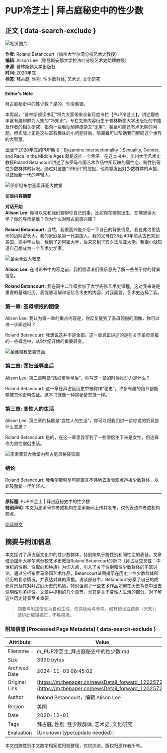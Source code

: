 # PUP冷芝士 | 拜占庭秘史中的性少数

## 正文 { data-search-exclude }


![相关图片](https://image.thepaper.cn/publish/interaction/image/3/243/455.jpg)

**作者**: Roland Betancourt（加州大学尔湾分校艺术史教授）  
**编辑**: Alison Lee（路易斯安那大学拉法叶分校艺术史助理教授）  
**来源**: 普林斯顿大学出版社  
**时间**: 2020年底  
**标签**: 拜占庭, 性别, 性少数群体, 艺术史, 文化研究  

---

**Editor's Note**

拜占庭秘史中的性少数？是的，你没看错。

本周起，“普林斯顿读书汇”将为大家带来全新月度专栏【PUP冷芝士】，讲述那些丰富有趣却鲜为人知的“冷知识”。专栏文章内容衍生于普林斯顿大学出版社的书籍及作者的相关研究，指向一些看似琐碎庞杂又“无用”、甚至可能还有点无聊的问题。但实际上正是这些富有趣味的小问题背后，隐藏着可以帮助我们解码这个世界的大智慧。

出版于2020年底的PUP新书：Byzantine Intersectionality：Sexuality, Gender, and Race in the Middle Ages 就是这样一个例子。在这本书中，加州大学艺术史教授Roland Betancourt讲述了东罗马帝国艺术作品中所反映的同性恋、跨性别等性少数群体的状况。通过对这些“冷知识”的挖掘，他希望发出对少数群体的声援，以鼓励新一代的年轻人。

![伊斯坦布尔圣索菲亚大教堂](https://imagepphcloud.thepaper.cn/pph/image/123/961/97.jpg)

**访谈内容摘要**

**对话开始**  
**Alison Lee**: 你可以先和我们聊聊你自己的事，比如你在哪里出生，在哪里读大学？你的导师是谁？你为什么对拜占庭感兴趣？

**Roland Betancourt**: 当然，我很高兴能介绍一下自己的背景信息。我在弗洛里达州的迈阿密长大。我的家庭是第一代美国人，我的父母在35到40年前从古巴来到美国。高中毕业后，我到了迈阿密大学，后来又到了宾夕法尼亚大学。我很小就知道自己想成为一个艺术史学家。

![圣索菲亚大教堂](https://imagepphcloud.thepaper.cn/pph/image/123/961/106.jpg)

**Alison Lee**: 在讨论书中内容之前，我相信读者们很乐意先了解一些关于你的背景信息。

**Roland Betancourt**: 我在高中二年级参加了大学先修艺术史课程，这对我来说是重要的基础经历。我能够理解和记忆艺术史的内容，对我而言，艺术史选择了我。

### 第一章: 圣母领报的图像

Alison Lee: 我认为第一章的重点内容是，你反复提到了圣母领报的图像，你可以进一步阐述吗？

Roland Betancourt: 我想说这并不是全部。这一章真正讲述的是在关于圣母领报的一些概念中，从9世纪开始的重要转变。

![圣维塔教堂装饰画](https://imagepphcloud.thepaper.cn/pph/image/123/961/115.jpg)

### 第二章: 荡妇羞辱皇后

Alison Lee: 第二章叫做“荡妇羞辱皇后”，你写这一章的时候推动力是什么？

Roland Betancourt: 这一章在拜占庭历史中被称作“秘史”，许多有趣的细节都能够被其他史料佐证。这本书就像一种揭秘备忘录一样。

### 第三章: 变性人的生活

Alison Lee: 第三章的标题是“变性人的生活”，你可以跟我们讲一讲你说的究竟是什么意思？

Roland Betancourt: 是的，在这一章里我写到了一些僧侣生下来是女性，但选择作为男性僧侣生活。

![圣索菲亚大教堂内拜占庭风格装饰画](https://imagepphcloud.thepaper.cn/pph/image/123/961/138.jpg)

### 结论

Roland Betancourt: 我希望能够尽可能直言不讳地去发表观点声援少数群体，以此鼓励新一代年轻人。

---

**原标题**: PUP冷芝士 | 拜占庭秘史中的性少数  
**特别声明**: 本文为澎湃号作者或机构在澎湃新闻上传并发布，仅代表该作者或机构观点。  

[阅读原文](http://mp.weixin.qq.com/s/3iaAVebnOr0BlNDcppalxg)

## 摘要与附加信息

<!-- tcd_abstract -->
本文探讨了拜占庭文化中的性少数群体，特别聚焦于跨性别和同性恋的表征。文章借助加州大学尔湾分校艺术史教授Roland Betancourt的新书《拜占庭交叉性：中世纪的性别、性取向和种族》为切入点，引入了关于性别和性少数群体的丰富讨论。通过分析东罗马帝国艺术作品，Betancourt试图揭示在历史上性少数群体所经历的复杂情况，并表达对其的声援。访谈部分中，Betancourt分享了自己的成长背景及其对拜占庭历史的热情，特别强调了一些艺术作品如何在历史背景中出去说明性别多样性。文章中提到的几个章节，尤其是关于变性人生活的部分，对了解这些历史背景至关重要。
<!-- tcd_abstract_end -->

> 摘要与附加信息为自动生成，仅供检索与参考。如有错误或遗漏（未知），请协助编辑指正，不胜感激。

### 附加信息 [Processed Page Metadata] { data-search-exclude }

| Attribute       | Value                                  |
|-----------------|----------------------------------------|
| Filename        | m_PUP冷芝士_拜占庭秘史中的性少数.md                             |
| Size            | 3990 bytes                           |
| Archived Date   | 2024-11-03 08:45:02                             |
| Original Link   | [https://m.thepaper.cn/newsDetail_forward_12025720](https://m.thepaper.cn/newsDetail_forward_12025720)                       |
| Author          | Roland Betancourt，编辑 Alison Lee                               |
| Region          | 美国                               |
| Date            | 2020-12-01                                 |
| Tags            | 拜占庭, 性别, 性少数群体, 艺术史, 文化研究                                 |
| Evaluation            | [Unknown type(update needed)]                                 |
<!-- tcd_table_end -->

本文由跨性别中文数字档案馆归档整理，仅供浏览。版权归原作者所有。
